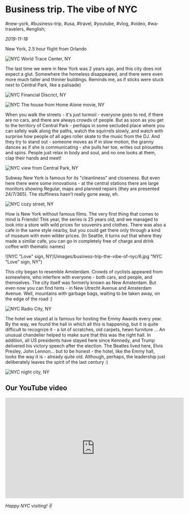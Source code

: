 # Business trip. The vibe of NYC

#new-york, #business-trip, #usa, #travel, #youtube, #vlog, #video, #wa-travelers, #english;

_2019-11-18_

New York, 2.5 hour flight from Orlando

![NYC World Trace Center, NY](/images/business-trip-the-vibe-of-nyc/1.jpg "NYC World Trace Center, NY")

The last time we were in New York was 2 years ago, and this city does not expect a glut. Somewhere the homeless disappeared, and there were even more much taller and thinner buildings. Reminds me, as if sticks were stuck next to Central Park, like a palisade)

![NYC Financial Discrict, NY](/images/business-trip-the-vibe-of-nyc/2.jpg "NYC Financial Discrict, NY")

![NYC The house from Home Alone movie, NY](/images/business-trip-the-vibe-of-nyc/3.jpg "NYC The house from Home Alone movie, NY")

When you walk the streets - it's just turmoil - everyone goes to red, if there are no cars, and there are always crowds of people. But as soon as you get to the territory of Central Park - perhaps in some secluded place where you can safely walk along the paths, watch the squirrels slowly, and watch with surprise how people of all ages roller skate to the music from the DJ. And they try to stand out - someone moves as if in slow motion, the granny dances as if she is communicating - she pulls her toe, writes out pirouettes and spins. People just relax in body and soul, and no one looks at them, clap their hands and meet!

![NYC view from Central Park, NY](/images/business-trip-the-vibe-of-nyc/4.jpg "NYC view from Central Park, NY")

Subway New York is famous for its "cleanliness" and closeness. But even here there were some innovations - at the central stations there are large monitors showing Regular, maps and planned repairs (they are presented 24/7/365). The stuffiness hasn't really gone away, eh.

![NYC cozy street, NY](/images/business-trip-the-vibe-of-nyc/5.jpg "NYC cozy street, NY")

How is New York without famous films. The very first thing that comes to mind is Friends! This year, the series is 25 years old, and we managed to look into a store with wild prices for souvenirs and clothes. There was also a cafe in the same style nearby, but you could get there only through a kind of museum with even wilder prices. (In Seattle, it turns out that where they made a similar cafe, you can go in completely free of charge and drink coffee with thematic names)

![NYC "Love" sign, NY](/images/business-trip-the-vibe-of-nyc/6.jpg "NYC "Love" sign, NY")

This city began to resemble Amsterdam. Crowds of cyclists appeared from somewhere, who interfere with everyone - both cars, and people, and themselves. The city itself was formerly known as New Amsterdam. But even now you can find hints - in New Utrecht Avenue and Amsterdam Avenue. Well, mountains with garbage bags, waiting to be taken away, on the edge of the road :)

![NYC Radio City, NY](/images/business-trip-the-vibe-of-nyc/7.jpg "NYC Radio City, NY")

The hotel we stayed at is famous for hosting the Emmy Awards every year. By the way, we found the hall in which all this is happening, but it is quite difficult to recognize it - a lot of scratches, old carpets, hewn furniture ... An unusual chandelier helped to make sure that this was the right hall. In addition, all US presidents have stayed here since Kennedy, and Trump delivered his victory speech after the election. The Beatles lived here, Elvis Presley, John Lennon... but to be honest - the hotel, like the Emmy hall, looks the way it is - already quite old. Although, perhaps, the leadership just deliberately leaves the spirit of the last century :)

![NYC night city, NY](/images/business-trip-the-vibe-of-nyc/8.jpg "NYC night city, NY")

## Our YouTube video

<iframe width="560" height="315" src="https://www.youtube.com/embed/R5ygdkolnF8" title="YouTube video player" frameborder="0" allow="accelerometer; autoplay; clipboard-write; encrypted-media; gyroscope; picture-in-picture" allowfullscreen></iframe>

_Happy NYC visiting!_ :v:
